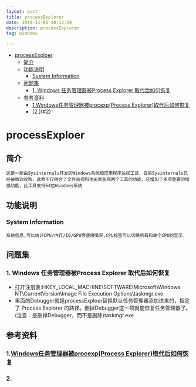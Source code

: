```yaml
---
layout: post
title: processExplorer
date: 2019-11-01 10:13:59
description: processExplorer
tag: windows

---
```



- [processExploer](#processexploer)
  - [简介](#简介)
  - [功能说明](#功能说明)
    - [System Information](#system-information)
  - [问题集](#问题集)
    - [1. Windows 任务管理器被Process Explorer 取代后如何恢复](#1-windows-任务管理器被process-explorer-取代后如何恢复)
  - [参考资料](#参考资料)
    - [1.Windows任务管理器被procexp(Process Explorer)取代后如何恢复](#1windows任务管理器被procexpprocess-explorer取代后如何恢复)
    - [2.[]()](#2)

# processExploer
## 简介
    这是一款由Sysinternals开发的Windows系统和应用程序监视工具，目前Sysinternals已经被微软收购，此款不仅结合了文件监视和注册表监视两个工具的功能，还增加了多项重要的增强功能，此工具支持64位Windows系统
## 功能说明
### System Information
    系统信息,可以统计CPU/内存/IO/GPU等使用情况,CPU标签可以切换所有和单个CPU的显示.

## 问题集
### 1. Windows 任务管理器被Process Explorer 取代后如何恢复
+ 打开注册表:HKEY_LOCAL_MACHINE\SOFTWARE\Microsoft\Windows NT\CurrentVersion\Image File Execution Options\taskmgr.exe
+ 里面的Debugger就是processExploer替换默认任务管理器添加进来的，指定了 Process Explorer 的路径。删掉Debugger这一项就能恢复任务管理器了。(注意：是删掉Debugger，而不是删除)taskmgr.exe

## 参考资料
### 1.[Windows任务管理器被procexp(Process Explorer)取代后如何恢复](https://blog.csdn.net/pijianzhirui/article/details/83592596)
### 2.[]()
